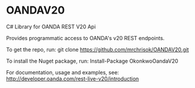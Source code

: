 # OANDAV20
C# Library for OANDA REST V20 Api

Provides programmatic access to OANDA's v20 REST endpoints.

To get the repo, run: git clone https://github.com/mrchrisok/OANDAV20.git

To install the Nuget package, run: Install-Package OkonkwoOandaV20

For documentation, usage and examples, see: http://developer.oanda.com/rest-live-v20/introduction
